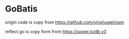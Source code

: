 # GoBatis


origin code is copy from https://github.com/yinshuwei/osm

reflect.go is copy form from https://upper.io/db.v3